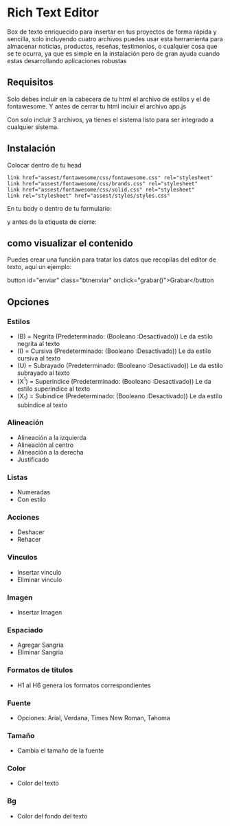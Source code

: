 # Rich Text Editor
 Box de texto enriquecido para insertar en tus proyectos de forma rápida y sencilla, solo incluyendo cuatro archivos puedes usar esta herramienta para almacenar noticias, productos, reseñas, testimonios, o cualquier cosa que se te ocurra, ya que es simple en la instalación pero de gran ayuda cuando estas desarrollando aplicaciones robustas

 ## Requisitos
 Solo debes incluir en la cabecera de tu html el archivo de estilos y el de fontawesome. Y antes de cerrar tu html incluir el archivo app.js

 Con solo incluir 3 archivos, ya tienes el sistema listo para ser integrado a cualquier sistema.


## Instalación
 Colocar dentro de tu head

    link href="assest/fontawesome/css/fontawesome.css" rel="stylesheet"
    link href="assest/fontawesome/css/brands.css" rel="stylesheet"
    link href="assest/fontawesome/css/solid.css" rel="stylesheet"
    link rel="stylesheet" href="assest/styles/styles.css"

En tu body o dentro de tu formulario:
    <div id="editor"></div>

y antes de la etiqueta de cierre:
<script src="assest/js/app.js"></script>

## como visualizar el contenido
Puedes crear una función para tratar los datos que recopilas del editor de texto, aquí un ejemplo:

button id="enviar" class="btnenviar" onclick="grabar()">Grabar</button

<script>
function grabar(){

const contenidodiv = document.getElementById("contenido");
const contenido = contenidodiv.innerHTML;
console.log(contenido);

}
</script>


## Opciones
### Estilos
* (B) = Negrita (Predeterminado: (Booleano :Desactivado)) Le da estilo negrita al texto
* (I) = Cursiva (Predeterminado: (Booleano :Desactivado)) Le da estilo cursiva al texto
* (U) = Subrayado (Predeterminado: (Booleano :Desactivado)) Le da estilo subrayado al texto
* (X<sup>1</sup>) = Superindice (Predeterminado: (Booleano :Desactivado)) Le da estilo superindice al texto
* (X<sub>1</sub>) = Subindice (Predeterminado: (Booleano :Desactivado)) Le da estilo subindice al texto

### Alineación
* Alineación a la izquierda
* Alineación al centro
* Alineación a la derecha
* Justificado

### Listas
* Numeradas
* Con estilo

### Acciones
* Deshacer
* Rehacer

### Vinculos
* Insertar vinculo
* Eliminar vinculo

### Imagen
* Insertar Imagen

### Espaciado
* Agregar Sangria
* Eliminar Sangria

### Formatos de titulos
* H1 al H6 genera los formatos correspondientes

### Fuente
* Opciones: Arial, Verdana, Times New Roman, Tahoma

### Tamaño
* Cambia el tamaño de la fuente

### Color 
* Color del texto

### Bg
* Color del fondo del texto



 
